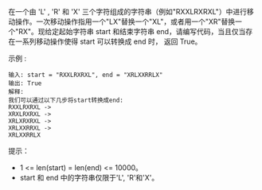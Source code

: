 在一个由 'L' , 'R' 和 'X' 三个字符组成的字符串（例如"RXXLRXRXL"）中进行移动操作。一次移动操作指用一个"LX"替换一个"XL"，或者用一个"XR"替换一个"RX"。现给定起始字符串 start 和结束字符串 end，请编写代码，当且仅当存在一系列移动操作使得 start 可以转换成 end 时， 返回 True。

示例 :

```
输入: start = "RXXLRXRXL", end = "XRLXXRRLX"
输出: True
解释:
我们可以通过以下几步将start转换成end:
RXXLRXRXL ->
XRXLRXRXL ->
XRLXRXRXL ->
XRLXXRRXL ->
XRLXXRRLX
```

提示：

- 1 <= len(start) = len(end) <= 10000。
- start 和 end 中的字符串仅限于'L', 'R'和'X'。
